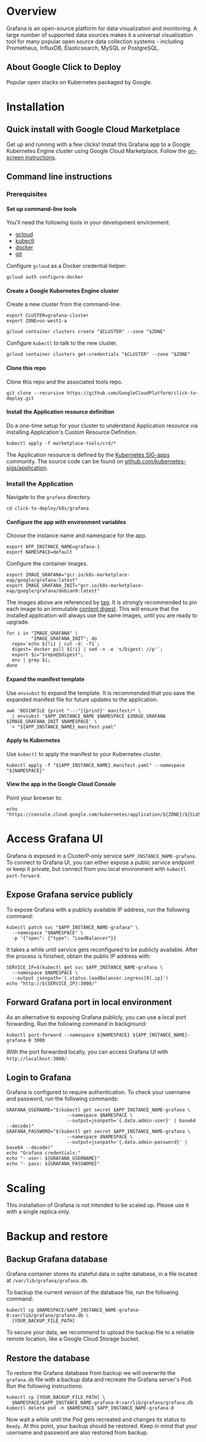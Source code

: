 # Overview

Grafana is an open-source platform for data visualization and monitoring. A large number of
supported data sources makes it a universal visualization tool for many popular open source
data collection systems - including Prometheus, InfluxDB, Elasticsearch, MySQL or PostgreSQL.

## About Google Click to Deploy

Popular open stacks on Kubernetes packaged by Google.

# Installation

## Quick install with Google Cloud Marketplace

Get up and running with a few clicks! Install this Grafana app to a
Google Kubernetes Engine cluster using Google Cloud Marketplace. Follow the
[on-screen instructions](https://console.cloud.google.com/marketplace/details/google/grafana).

## Command line instructions

### Prerequisites

#### Set up command-line tools

You'll need the following tools in your development environment:
- [gcloud](https://cloud.google.com/sdk/gcloud/)
- [kubectl](https://kubernetes.io/docs/reference/kubectl/overview/)
- [docker](https://docs.docker.com/install/)
- [git](https://git-scm.com/book/en/v2/Getting-Started-Installing-Git)

Configure `gcloud` as a Docker credential helper:

```shell
gcloud auth configure-docker
```

#### Create a Google Kubernetes Engine cluster

Create a new cluster from the command-line.

```shell
export CLUSTER=grafana-cluster
export ZONE=us-west1-a

gcloud container clusters create "$CLUSTER" --zone "$ZONE"
```

Configure `kubectl` to talk to the new cluster.

```shell
gcloud container clusters get-credentials "$CLUSTER" --zone "$ZONE"
```

#### Clone this repo

Clone this repo and the associated tools repo.

```shell
git clone --recursive https://github.com/GoogleCloudPlatform/click-to-deploy.git
```

#### Install the Application resource definition

Do a one-time setup for your cluster to understand Application resource via installing
Application's Custom Resource Definition.

```shell
kubectl apply -f marketplace-tools/crd/*
```

The Application resource is defined by the
[Kubernetes SIG-apps](https://github.com/kubernetes/community/tree/master/sig-apps)
community. The source code can be found on
[github.com/kubernetes-sigs/application](https://github.com/kubernetes-sigs/application).

### Install the Application

Navigate to the `grafana` directory.

```shell
cd click-to-deploy/k8s/grafana
```

#### Configure the app with environment variables

Choose the instance name and namespace for the app.

```shell
export APP_INSTANCE_NAME=grafana-1
export NAMESPACE=default
```

Configure the container images.

```shell
export IMAGE_GRAFANA="gcr.io/k8s-marketplace-eap/google/grafana:latest"
export IMAGE_GRAFANA_INIT="gcr.io/k8s-marketplace-eap/google/grafana/debian9:latest"
```

The images above are referenced by
[tag](https://docs.docker.com/engine/reference/commandline/tag). It is strongly
recommended to pin each image to an immutable
[content digest](https://docs.docker.com/registry/spec/api/#content-digests).
This will ensure that the installed application will always use the same images,
until you are ready to upgrade.

```shell
for i in "IMAGE_GRAFANA" \
         "IMAGE_GRAFANA_INIT"; do
  repo=`echo ${!i} | cut -d: -f1`;
  digest=`docker pull ${!i} | sed -n -e 's/Digest: //p'`;
  export $i="$repo@$digest";
  env | grep $i;
done
```

#### Expand the manifest template

Use `envsubst` to expand the template. It is recommended that you save the
expanded manifest file for future updates to the application.

```shell
awk 'BEGINFILE {print "---"}{print}' manifest/* \
  | envsubst '$APP_INSTANCE_NAME $NAMESPACE $IMAGE_GRAFANA $IMAGE_GRAFANA_INIT $NAMESPACE' \
  > "${APP_INSTANCE_NAME}_manifest.yaml"
```

#### Apply to Kubernetes

Use `kubectl` to apply the manifest to your Kubernetes cluster.

```shell
kubectl apply -f "${APP_INSTANCE_NAME}_manifest.yaml" --namespace "${NAMESPACE}"
```

#### View the app in the Google Cloud Console

Point your browser to:

```shell
echo "https://console.cloud.google.com/kubernetes/application/${ZONE}/${CLUSTER}/${NAMESPACE}/${APP_INSTANCE_NAME}"
```

# Access Grafana UI

Grafana is exposed in a ClusterP-only service `$APP_INSTANCE_NAME-grafana`. To connect to
Grafana UI, you can either expose a public service endpoint or keep it private, but connect
from you local environment with `kubectl port-forward`.

## Expose Grafana service publicly

To expose Grafana with a publicly available IP address, run the following command:

```shell
kubectl patch svc "$APP_INSTANCE_NAME-grafana" \
  --namespace "$NAMESPACE" \
  -p '{"spec": {"type": "LoadBalancer"}}
```

It takes a while until service gets reconfigured to be publicly available. After the process
is finished, obtain the public IP address with:

```shell
SERVICE_IP=$(kubectl get svc $APP_INSTANCE_NAME-grafana \
  --namespace $NAMESPACE \
  --output jsonpath='{.status.loadBalancer.ingress[0].ip}')
echo "http://${SERVICE_IP}:3000/"
```

## Forward Grafana port in local environment

As an alternative to exposing Grafana publicly, you can use a local port forwarding. Run the
following command in background:

```shell
kubectl port-forward --namespace ${NAMESPACE} ${APP_INSTANCE_NAME}-grafana-0 3000
```

With the port forwarded locally, you can access Grafana UI with `http://localhost:3000/`.

## Login to Grafana

Grafana is configured to require authentication. To check your username and password, run the
following commands:

```shell
GRAFANA_USERNAME="$(kubectl get secret $APP_INSTANCE_NAME-grafana \
                      --namespace $NAMESPACE \
                      --output=jsonpath='{.data.admin-user}' | base64 --decode)"
GRAFANA_PASSWORD="$(kubectl get secret $APP_INSTANCE_NAME-grafana \
                      --namespace $NAMESPACE \
                      --output=jsonpath='{.data.admin-password}' | base64 --decode)"
echo "Grafana credentials:"
echo "- user: ${GRAFANA_USERNAME}"
echo "- pass: ${GRAFANA_PASSWORD}"
```

# Scaling

This installation of Grafana is not intended to be scaled up. Please use it with a single replica
only.

# Backup and restore

## Backup Grafana database

Grafana container stores its stateful data in sqlite database, in a file located at
`/var/lib/grafana/grafana.db`.


To backup the current version of the database file, run the following command:

```shell
kubectl cp $NAMESPACE/$APP_INSTANCE_NAME-grafana-0:var/lib/grafana/grafana.db \
  [YOUR_BACKUP_FILE_PATH]
```

To secure your data, we recommend to upload the backup file to a reliable remote location, like
a Google Cloud Storage bucket.

## Restore the database

To restore the Grafana database from backup we will overwrite the `grafana.db` file with a backup
data and recreate the Grafana server's Pod. Run the following instructions:

```shell
kubectl cp [YOUR_BACKUP_FILE_PATH] \
  $NAMESPACE/$APP_INSTANCE_NAME-grafana-0:var/lib/grafana/grafana.db
kubectl delete pod -n $NAMESPACE $APP_INSTANCE_NAME-grafana-0
```

Now wait a while until the Pod gets recreated and changes its status to `Ready`. At this point,
your backup should be restored. Keep in mind that your username and password are also restored
from backup.
